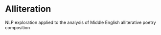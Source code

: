 # Alliteration
NLP exploration applied to the analysis of Middle English alliterative poetry composition
